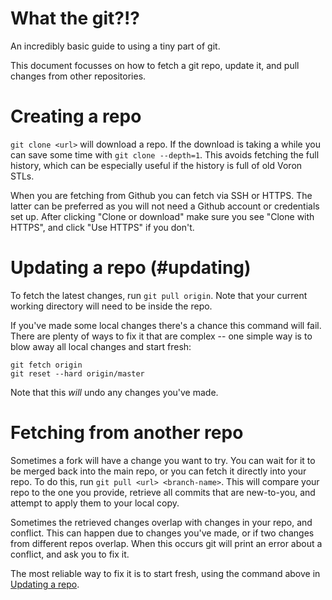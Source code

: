 # What the git?!?

An incredibly basic guide to using a tiny part of git.

This document focusses on how to fetch a git repo, update it, and pull
changes from other repositories.

# Creating a repo

`git clone <url>` will download a repo. If the download is taking a
while you can save some time with `git clone --depth=1`. This avoids
fetching the full history, which can be especially useful if the
history is full of old Voron STLs.

When you are fetching from Github you can fetch via SSH or HTTPS. The
latter can be preferred as you will not need a Github account or
credentials set up. After clicking "Clone or download" make sure you
see "Clone with HTTPS", and click "Use HTTPS" if you don't.

# Updating a repo (#updating)

To fetch the latest changes, run `git pull origin`. Note that your
current working directory will need to be inside the repo.

If you've made some local changes there's a chance this command will
fail. There are plenty of ways to fix it that are complex -- one
simple way is to blow away all local changes and start fresh:

```
git fetch origin
git reset --hard origin/master
```

Note that this *will* undo any changes you've made.

# Fetching from another repo

Sometimes a fork will have a change you want to try. You can wait for it
to be merged back into the main repo, or you can fetch it directly into
your repo. To do this, run `git pull <url> <branch-name>`. This will
compare your repo to the one you provide, retrieve all commits that are
new-to-you, and attempt to apply them to your local copy.

Sometimes the retrieved changes overlap with changes in your repo, and
conflict. This can happen due to changes you've made, or if two changes 
from different repos overlap. When this occurs git will print an error
about a conflict, and ask you to fix it.

The most reliable way to fix it is to start fresh, using the command above
in [Updating a repo](#updating).

